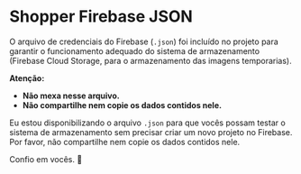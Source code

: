# Shopper Firebase JSON

O arquivo de credenciais do Firebase (`.json`) foi incluído no projeto para garantir o funcionamento adequado do sistema de armazenamento (Firebase Cloud Storage, para o armazenamento das imagens temporarias).

**Atenção:**
- **Não mexa nesse arquivo.**
- **Não compartilhe nem copie os dados contidos nele.**

Eu estou disponibilizando o arquivo `.json` para que vocês possam testar o sistema de armazenamento sem precisar criar um novo projeto no Firebase. Por favor, não compartilhe nem copie os dados contidos nele.

Confio em vocês. 🙏